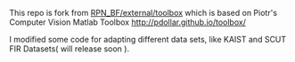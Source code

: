 This repo is fork from [RPN_BF/external/toolbox](https://github.com/zhangliliang/RPN_BF/tree/RPN-pedestrian/external/toolbox) which is based on Piotr's Computer Vision Matlab Toolbox http://pdollar.github.io/toolbox/



I modified some code for adapting different data sets, like KAIST and SCUT FIR Datasets( will release  soon ).